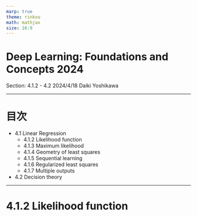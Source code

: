 ```yaml
---
marp: true
theme: rinkou
math: mathjax
size: 16:9
---
```

<!--
_class: title
-->
# Deep Learning: Foundations and Concepts 2024

Section: 4.1.2 - 4.2
2024/4/18 Daiki Yoshikawa

---
<!--
class: slides
footer: 2024/04/18<span style="margin-left:250px;">Deep Learning:Foundations and Concepts 2024</span>
paginate: true
-->
# 目次
- 4.1 Linear Regression
  - 4.1.2 Likelihood function
  - 4.1.3 Maximum likelihood
  - 4.1.4 Geometry of least squares
  - 4.1.5 Sequential learning
  - 4.1.6 Regularized least squares
  - 4.1.7 Multiple outputs
- 4.2 Decision theory
---
# 4.1.2 Likelihood function

